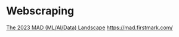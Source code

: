# Webscraping 
[The 2023 MAD (ML/AI/Data) Landscape](https://mad.firstmark.com/) https://mad.firstmark.com/


